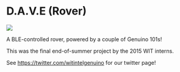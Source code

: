 D.A.V.E (Rover)
===============
![](http://i.imgur.com/XZPgvsS.png?1)

A BLE-controlled rover, powered by a couple of Genuino 101s!

This was the final end-of-summer project by the 2015 WIT interns.

See https://twitter.com/witintelgenuino for our twitter page!
